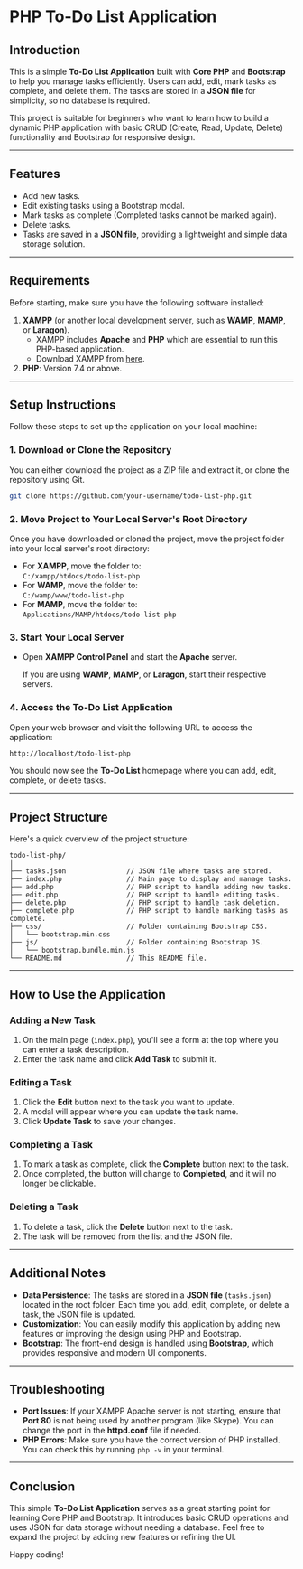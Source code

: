 # PHP To-Do List Application

## Introduction

This is a simple **To-Do List Application** built with **Core PHP** and **Bootstrap** to help you manage tasks efficiently. Users can add, edit, mark tasks as complete, and delete them. The tasks are stored in a **JSON file** for simplicity, so no database is required.

This project is suitable for beginners who want to learn how to build a dynamic PHP application with basic CRUD (Create, Read, Update, Delete) functionality and Bootstrap for responsive design.

---

## Features

- Add new tasks.
- Edit existing tasks using a Bootstrap modal.
- Mark tasks as complete (Completed tasks cannot be marked again).
- Delete tasks.
- Tasks are saved in a **JSON file**, providing a lightweight and simple data storage solution.

---

## Requirements

Before starting, make sure you have the following software installed:

1. **XAMPP** (or another local development server, such as **WAMP**, **MAMP**, or **Laragon**).
   - XAMPP includes **Apache** and **PHP** which are essential to run this PHP-based application.
   - Download XAMPP from [here](https://www.apachefriends.org/index.html).
2. **PHP**: Version 7.4 or above.

---

## Setup Instructions

Follow these steps to set up the application on your local machine:

### 1. Download or Clone the Repository

You can either download the project as a ZIP file and extract it, or clone the repository using Git.

```bash
git clone https://github.com/your-username/todo-list-php.git
```

### 2. Move Project to Your Local Server's Root Directory

Once you have downloaded or cloned the project, move the project folder into your local server's root directory:

- For **XAMPP**, move the folder to:  
  `C:/xampp/htdocs/todo-list-php`
- For **WAMP**, move the folder to:  
  `C:/wamp/www/todo-list-php`
- For **MAMP**, move the folder to:  
  `Applications/MAMP/htdocs/todo-list-php`

### 3. Start Your Local Server

- Open **XAMPP Control Panel** and start the **Apache** server.

  If you are using **WAMP**, **MAMP**, or **Laragon**, start their respective servers.

### 4. Access the To-Do List Application

Open your web browser and visit the following URL to access the application:

```bash
http://localhost/todo-list-php
```

You should now see the **To-Do List** homepage where you can add, edit, complete, or delete tasks.

---

## Project Structure

Here's a quick overview of the project structure:

```
todo-list-php/
│
├── tasks.json               // JSON file where tasks are stored.
├── index.php                // Main page to display and manage tasks.
├── add.php                  // PHP script to handle adding new tasks.
├── edit.php                 // PHP script to handle editing tasks.
├── delete.php               // PHP script to handle task deletion.
├── complete.php             // PHP script to handle marking tasks as complete.
├── css/                     // Folder containing Bootstrap CSS.
│   └── bootstrap.min.css
├── js/                      // Folder containing Bootstrap JS.
│   └── bootstrap.bundle.min.js
└── README.md                // This README file.
```

---

## How to Use the Application

### Adding a New Task

1. On the main page (`index.php`), you'll see a form at the top where you can enter a task description.
2. Enter the task name and click **Add Task** to submit it.

### Editing a Task

1. Click the **Edit** button next to the task you want to update.
2. A modal will appear where you can update the task name.
3. Click **Update Task** to save your changes.

### Completing a Task

1. To mark a task as complete, click the **Complete** button next to the task.
2. Once completed, the button will change to **Completed**, and it will no longer be clickable.

### Deleting a Task

1. To delete a task, click the **Delete** button next to the task.
2. The task will be removed from the list and the JSON file.

---

## Additional Notes

- **Data Persistence**: The tasks are stored in a **JSON file** (`tasks.json`) located in the root folder. Each time you add, edit, complete, or delete a task, the JSON file is updated.
- **Customization**: You can easily modify this application by adding new features or improving the design using PHP and Bootstrap.
- **Bootstrap**: The front-end design is handled using **Bootstrap**, which provides responsive and modern UI components.

---

## Troubleshooting

- **Port Issues**: If your XAMPP Apache server is not starting, ensure that **Port 80** is not being used by another program (like Skype). You can change the port in the **httpd.conf** file if needed.
- **PHP Errors**: Make sure you have the correct version of PHP installed. You can check this by running `php -v` in your terminal.

---

## Conclusion

This simple **To-Do List Application** serves as a great starting point for learning Core PHP and Bootstrap. It introduces basic CRUD operations and uses JSON for data storage without needing a database. Feel free to expand the project by adding new features or refining the UI.

Happy coding!
